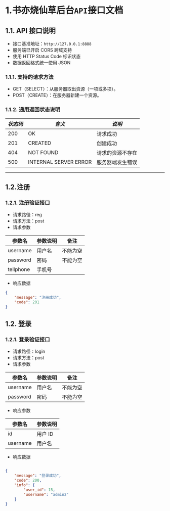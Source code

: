 # 1.书亦烧仙草后台`API`接口文档

## 1.1. API  接口说明

- 接口基准地址：`http://127.0.0.1:8888`
- 服务端已开启 CORS 跨域支持
- 使用 HTTP Status Code 标识状态
- 数据返回格式统一使用 JSON

### 1.1.1. 支持的请求方法

- GET（SELECT）：从服务器取出资源（一项或多项）。
- POST（CREATE）：在服务器新建一个资源。

### 1.1.2. 通用返回状态说明

| *状态码* | *含义*                | *说明*           |
| -------- | --------------------- | ---------------- |
| 200      | OK                    | 请求成功         |
| 201      | CREATED               | 创建成功         |
| 404      | NOT FOUND             | 请求的资源不存在 |
| 500      | INTERNAL SERVER ERROR | 服务器端发生错误 |

------

## 1.2.注册

### 1.2.1. 注册验证接口

- 请求路径：reg
- 请求方法：post
- 请求参数

| 参数名    | 参数说明 | 备注     |
| --------- | -------- | -------- |
| username  | 用户名   | 不能为空 |
| password  | 密码     | 不能为空 |
| tellphone | 手机号   |          |

- 响应数据

```json
{
    "message": "注册成功",
    "code": 201
}
```

## 1.2. 登录

### 1.2.1. 登录验证接口

- 请求路径：login
- 请求方法：post
- 请求参数

| 参数名   | 参数说明 | 备注     |
| -------- | -------- | -------- |
| username | 用户名   | 不能为空 |
| password | 密码     | 不能为空 |

- 响应参数

| 参数名   | 参数说明 |
| -------- | -------- |
| id       | 用户 ID  |
| username | 用户名   |

- 响应数据

```json

{
    "message": "登录成功",
    "code": 200,
    "info": {
        "user_id": 15,
        "username": "admin2"
    }
}
```

## 